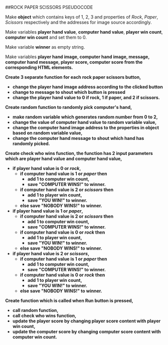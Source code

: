 ##ROCK PAPER SCISSORS PSEUDOCODE

<p>Make <b>object</b> which contains keys of 1, 2, 3 and properties of <i>Rock</i>, <i>Paper</i>, <i>Scissors</i> respectively and the addresses for image source accordingly.</p>

<p>Make variables <b>player hand value</b>, <b>computer hand value</b>, <b>player win count</b>, <b>computer win count</b> and set them to 0.</p>

<p>Make variable <b>winner</b> as empty string.</p>

<p>Make variables <b>player hand image<b>, <b>computer hand image<b>, <b>message<b>, <b>computer hand message<b>, <b>player score<b>, <b>computer score<b> from the corresponding HTML elements.</p>

<p>Create 3 separate function for each <b>rock paper scissors</b> button,
 <ul>
  <li>change the <b>player hand image</b> address according to the clicked button</li>
	<li>change to <b>message</b> to shout which button is pressed</li>
	<li>change the <b>player hand value</b> to 0 if <b>rock</b>, 1 if <b>paper</b>, and 2 if <b>scissors</b>.</li>
 </ul>
</p>

<p>Create <b>random</b> function to randomly pick computer's hand,
 <ul>
  <li>make <b>random</b> variable which generates random number from 0 to 2,</li>
	<li>change the value of <b>computer hand value</b> to <b>random</b> variable value,
	<li>change the <b>computer hand image</b> address to the properties in <b>object</b> based on <b>random</b> variable value,
	<li>change the <b>computer hand message</b> to shout which hand has randomly picked.
 </ul>
</p>

<p>Create <b>check who wins</b> function, the function has 2 input parameters which are <b>player hand value</b> and <b>computer hand value</b>,  
 <ul>
  <li>if <b>player hand value</b> is 0 or <i>rock</i>,
	 <ul>
	  <li>if <b>computer hand value</b> is 1 or <i>paper</i> then
		 <ul>
		  <li>add 1 to <b>computer win count</b>,</li>
 		  <li>save "COMPUTER WINS!" to <b>winner</b>.</li>
		 </ul>
		</li>
		<li>if <b>computer hand value</b> is 2 or <i>scissors</i> then
		 <ul>
		  <li>add 1 to <b>player win count</b>,</li>
		  <li>save "YOU WIN!" to <b>winner</b>.</li>
		 </ul>
		</li>
		<li>else save "NOBODY WINS!" to <b>winner</b>.</li>
	 </ul>
	</li>
	<li>if <b>player hand value</b> is 1 or <i>paper</i>,
	 <ul>
	  <li>if <b>computer hand value</b> is 2 or <i>scissors</i> then
		 <ul>
		  <li>add 1 to <b>computer win count</b>,</li>
			<li>save "COMPUTER WINS!" to <b>winner</b>.</li>
		 </ul>
		</li>
		<li>if <b>computer hand value</b> is 0 or <i>rock</i> then
		 <ul>
		  <li>add 1 to <b>player win count</b>,</li>
			<li>save "YOU WIN!" to <b>winner</b>.</li>
		 </ul>
		</li>
		<li>else save "NOBODY WINS!" to <b>winner</b>.</li>
	 </ul>
	</li>
	<li>if <b>player hand value</b> is 2 or <i>scissors</i>,
	 <ul>
	  <li>if <b>computer hand value</b> is 1 or <i>paper</i> then
		 <ul>
		  <li>add 1 to <b>computer win count</b>,</li>
			<li>save "COMPUTER WINS!" to <b>winner</b>.</li>
		 </ul>
		</li>
		<li>if <b>computer hand value</b> is 0 or <i>rock</i> then
		 <ul>
		  <li>add 1 to <b>player win count</b>,</li>
			<li>save "YOU WIN!" to <b>winner</b>.</li>
		 </ul>
		</li>
		<li>else save "NOBODY WINS!" to <b>winner</b>.</li>
	 </ul>
	</li>
 </ul>
</p>

<p>Create function which is called when <b>Run<b> button is pressed,
 <ul>
  <li>call <b>random</b> function,</li>
	<li>call <b>check who wins</b> function,</li>
	<li>update the player score by changing <b>player score</b> content with <b>player win count</b>,</li>
	<li>update the computer score by changing <b>computer score</b> content with <b>computer win count</b>.</li>
 </ul>
</p>
